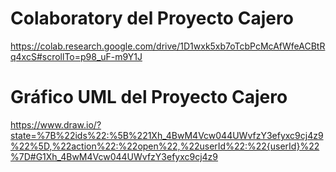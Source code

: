 # Colaboratory del Proyecto Cajero

https://colab.research.google.com/drive/1D1wxk5xb7oTcbPcMcAfWfeACBtRq4xcS#scrollTo=p98_uF-m9Y1J

# Gráfico UML del Proyecto Cajero

https://www.draw.io/?state=%7B%22ids%22:%5B%221Xh_4BwM4Vcw044UWvfzY3efyxc9cj4z9%22%5D,%22action%22:%22open%22,%22userId%22:%22{userId}%22%7D#G1Xh_4BwM4Vcw044UWvfzY3efyxc9cj4z9
